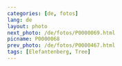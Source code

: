 ```yaml
---
categories: [de, fotos]
lang: de
layout: photo
next_photo: /de/fotos/P0000069.html
picname: P0000068
prev_photo: /de/fotos/P0000467.html
tags: [Elefantenberg, Tree]
---
```

